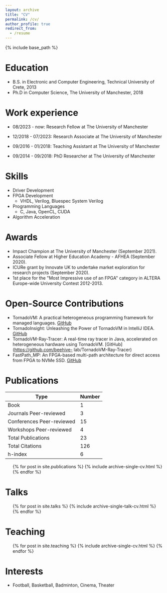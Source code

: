 ```yaml
---
layout: archive
title: "CV"
permalink: /cv/
author_profile: true
redirect_from:
  - /resume
---
```


{% include base_path %}

Education
======
* B.S. in Electronic and Computer Engineering, Technical University of Crete, 2013
* Ph.D in Computer Science, The University of Manchester, 2018

Work experience
======
* 08/2023 - now: Research Fellow at The University of Manchester

* 12/2018 - 07/2023: Research Associate at The University of Manchester

* 09/2016 - 01/2018: Teaching Assistant at The University of Manchester

* 09/2014 - 09/2018: PhD Researcher at The University of Manchester
  
Skills
======
* Driver Development
* FPGA Development
  * VHDL, Verilog, Bluespec System Verilog
* Programming Languages
  * C, Java, OpenCL, CUDA
* Algorithm Acceleration

Awards
======
* Impact Champion at The University of Manchester (September 2021).
* Associate Fellow at Higher Education Academy - AFHEA (September 2020).
* ICURe grant by Innovate UK to undertake market exploration for research projects (September 2020).
* 1st place for the "Most Impressive use of an FPGA" category in ALTERA Europe-wide University Contest 2012-2013. 

Open-Source Contributions
======
* TornadoVM: A practical heterogeneous programming framework for managed
languages. [GitHub](https://github.com/beehive-lab/TornadoVM)
* TornadoInsight: Unleashing the Power of TornadoVM in IntelliJ IDEA.
[GitHub](https://github.com/beehive-lab/tornado-insight)
* TornadoVM-Ray-Tracer: A real-time ray tracer in Java, accelerated on
heterogeneous hardware using TornadoVM. [GitHub](https://github.com/beehive-
lab/TornadoVM-Ray-Tracer)
* FastPath_MP: An FPGA-based multi-path architecture for direct access from FPGA
to NVMe SSD. [GitHub](https://github.com/beehive-lab/FastPath_MP)

Publications
======

| Type                      | Number |
|---------------------------|--------|
| Book                      | 1      |
| Journals Peer-reviewed    | 3      |
| Conferences Peer-reviewed | 15     |
| Workshops Peer-reviewed   | 4      |
| Total Publications        | 23     |
| Total Citations           | 126    |
| h-index                   | 6      |

  <ul>{% for post in site.publications %}
    {% include archive-single-cv.html %}
  {% endfor %}</ul>
  
Talks
======
  <ul>{% for post in site.talks %}
    {% include archive-single-talk-cv.html %}
  {% endfor %}</ul>
  
Teaching
======
  <ul>{% for post in site.teaching %}
    {% include archive-single-cv.html %}
  {% endfor %}</ul>
  
<!-- Service and leadership
======
* Currently signed in to 43 different slack teams
-->

Interests
======
* Football, Basketball, Badminton, Cinema, Theater
